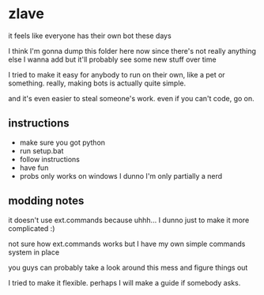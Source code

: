 # zlave
it feels like everyone has their own bot these days

I think I'm gonna dump this folder here now since there's not really anything else I wanna add but it'll probably see some new stuff over time

I tried to make it easy for anybody to run on their own, like a pet or something. really, making bots is actually quite simple.

and it's even easier to steal someone's work. even if you can't code, go on.

## instructions
- make sure you got python
- run setup.bat
- follow instructions
- have fun
- probs only works on windows I dunno I'm only partially a nerd

## modding notes
it doesn't use ext.commands because uhhh... I dunno just to make it more complicated :)

not sure how ext.commands works but I have my own simple commands system in place

you guys can probably take a look around this mess and figure things out

I tried to make it flexible. perhaps I will make a guide if somebody asks.